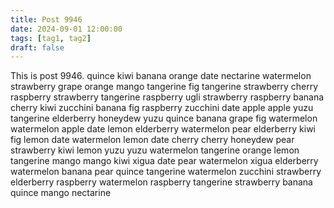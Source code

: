 ```yaml
---
title: Post 9946
date: 2024-09-01 12:00:00
tags: [tag1, tag2]
draft: false
---
```

This is post 9946.
quince
kiwi
banana
orange
date
nectarine
watermelon
strawberry
grape
orange
mango
tangerine
fig
tangerine
strawberry
cherry
raspberry
strawberry
tangerine
raspberry
ugli
strawberry
raspberry
banana
cherry
kiwi
zucchini
banana
fig
raspberry
zucchini
date
apple
apple
yuzu
tangerine
elderberry
honeydew
yuzu
quince
banana
grape
fig
watermelon
watermelon
apple
date
lemon
elderberry
watermelon
pear
elderberry
kiwi
fig
lemon
date
watermelon
lemon
date
cherry
cherry
honeydew
pear
strawberry
kiwi
lemon
yuzu
yuzu
watermelon
tangerine
orange
lemon
tangerine
mango
mango
kiwi
xigua
date
pear
watermelon
xigua
elderberry
watermelon
banana
pear
quince
tangerine
watermelon
zucchini
strawberry
elderberry
raspberry
watermelon
raspberry
tangerine
strawberry
banana
quince
mango
nectarine
